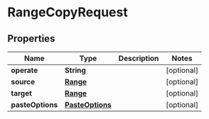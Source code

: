 
# RangeCopyRequest

## Properties
Name | Type | Description | Notes
------------ | ------------- | ------------- | -------------
**operate** | **String** |  |  [optional]
**source** | [**Range**](Range.md) |  |  [optional]
**target** | [**Range**](Range.md) |  |  [optional]
**pasteOptions** | [**PasteOptions**](PasteOptions.md) |  |  [optional]



